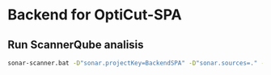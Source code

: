 # Backend for OptiCut-SPA

## Run ScannerQube analisis

```bash
sonar-scanner.bat -D"sonar.projectKey=BackendSPA" -D"sonar.sources=." -D"sonar.host.url=http://localhost:9000" -D"sonar.login=f4ee752004ab4ca66e208bea00d7b2b070ff425a"
```
